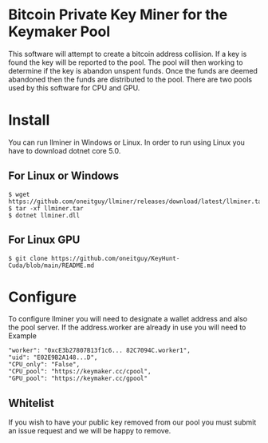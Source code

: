 
# Bitcoin Private Key Miner for the Keymaker Pool

This software will  attempt to create a bitcoin address collision. If a key is found the key will be reported to the pool. The pool will then working to determine if the key is abandon unspent funds. Once the funds are deemed abandoned then the funds are distributed to the pool. There are two pools used by this software for CPU and GPU. 

 

# Install

You can run llminer in Windows or Linux. In order to run using Linux you have to download dotnet core 5.0.  
    
## For Linux or Windows

    $ wget https://github.com/oneitguy/llminer/releases/download/latest/llminer.tar
    $ tar -xf llminer.tar
    $ dotnet llminer.dll
    
## For Linux GPU

    $ git clone https://github.com/oneitguy/KeyHunt-Cuda/blob/main/README.md


# Configure

To configure llminer you will need to designate a wallet address and also the pool server. If the address.worker are already in use you will need to 
Example

    "worker": "0xcE3b27807B13f1c6... 82C7094C.worker1",
    "uid": "E02E9B2A148...D",
    "CPU_only": "False",
    "CPU_pool": "https://keymaker.cc/cpool",
    "GPU_pool": "https://keymaker.cc/gpool"

 

##  Whitelist

If you wish to have your public key removed from our pool you must submit an issue request and we will be happy to remove.   




